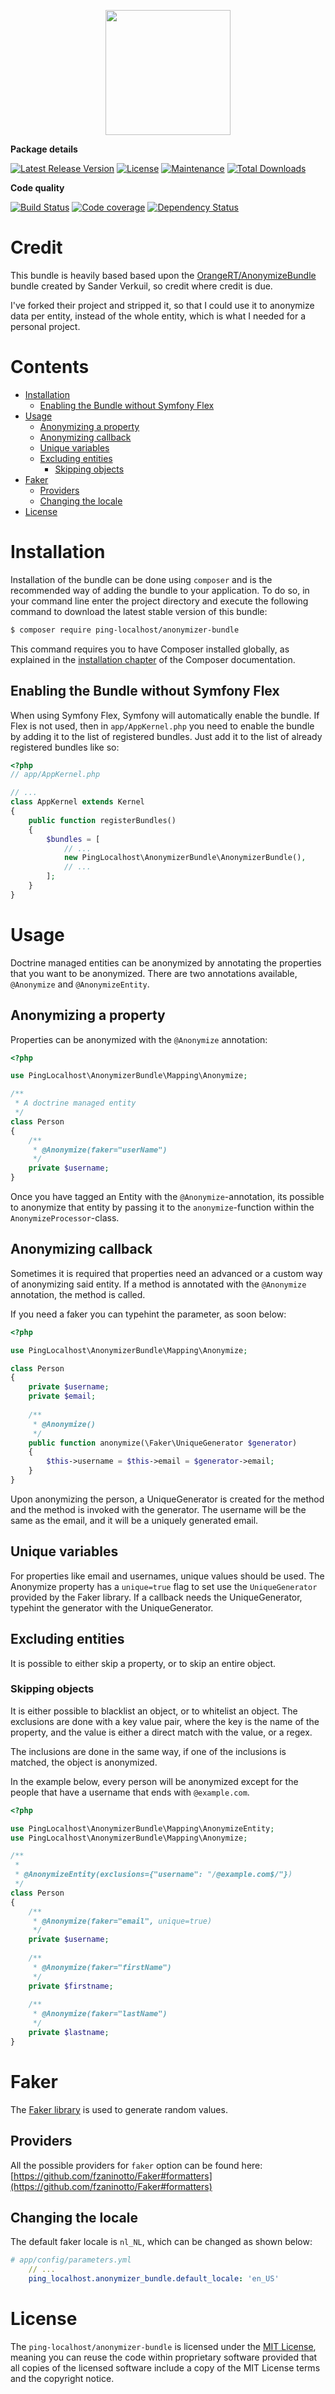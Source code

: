 <p align="center">
<a href="https://github.com/ping-localhost"><img width="200" src="https://i.imgur.com/cYZ0hos.png"></a>
</p>

**Package details** 

[![Latest Release Version](https://img.shields.io/github/release/ping-localhost/anonymizer-bundle.svg?style=flat-square)](https://packagist.org/packages/ping-localhost/anonymizer-bundle)
[![License](https://img.shields.io/github/license/ping-localhost/anonymizer-bundle.svg?style=flat-square)](https://packagist.org/packages/ping-localhost/anonymizer-bundle)
[![Maintenance](https://img.shields.io/maintenance/yes/2018.svg?style=flat-square)](https://packagist.org/packages/ping-localhost/anonymizer-bundle)
[![Total Downloads](https://img.shields.io/packagist/dt/ping-localhost/anonymizer-bundle.svg?style=flat-square)](https://packagist.org/packages/ping-localhost/anonymizer-bundle)

**Code quality**

[![Build Status](https://travis-ci.com/ping-localhost/anonymizer-bundle.svg?branch=master)](https://travis-ci.com/ping-localhost/anonymizer-bundle)
[![Code coverage](https://codecov.io/gh/ping-localhost/anonymizer-bundle/branch/master/graph/badge.svg)](https://codecov.io/gh/ping-localhost/anonymizer-bundle)
[![Dependency Status](https://www.versioneye.com/user/projects/5aef06f90fb24f5450e02e9b/badge.svg)](https://www.versioneye.com/user/projects/5aef06f90fb24f5450e02e9b)

# Credit
This bundle is heavily based based upon the [OrangeRT/AnonymizeBundle](https://github.com/OrangeRT/AnonymizeBundle) bundle created by Sander Verkuil, so credit where credit is due.

I've forked their project and stripped it, so that I could use it to anonymize data per entity, instead of the whole entity, which is what I needed for a personal project.

# Contents
- [Installation](#installation)
  * [Enabling the Bundle without Symfony Flex](#enabling-the-bundle-without-symfony-flex)
- [Usage](#usage)
  * [Anonymizing a property](#anonymizing-a-property)
  * [Anonymizing callback](#anonymizing-callback)
  * [Unique variables](#unique-variables)
  * [Excluding entities](#excluding-entities)
    + [Skipping objects](#skipping-objects)
- [Faker](#faker)
  * [Providers](#providers)
  * [Changing the locale](#changing-the-locale)
- [License](#license)

# Installation
Installation of the bundle can be done using `composer` and is the recommended way of adding the bundle to your application. To do so, in your command line enter the project directory and execute the following command to download the latest stable version of this bundle:

```bash
$ composer require ping-localhost/anonymizer-bundle
```

This command requires you to have Composer installed globally, as explained in the [installation chapter](https://getcomposer.org/doc/00-intro.md) of the Composer documentation.

## Enabling the Bundle without Symfony Flex
When using Symfony Flex, Symfony will automatically enable the bundle. If Flex is not used, then in `app/AppKernel.php` you need to enable the bundle by adding it to the list of registered bundles. Just add it to the list of already registered bundles like so:

```php
<?php
// app/AppKernel.php

// ...
class AppKernel extends Kernel
{
    public function registerBundles()
    {
        $bundles = [
            // ...
            new PingLocalhost\AnonymizerBundle\AnonymizerBundle(),
            // ...
        ];
    }
}
```

# Usage
Doctrine managed entities can be anonymized by annotating the properties that you want to be anonymized. 
There are two annotations available, `@Anonymize` and `@AnonymizeEntity`.

## Anonymizing a property
Properties can be anonymized with the `@Anonymize` annotation:

```php
<?php

use PingLocalhost\AnonymizerBundle\Mapping\Anonymize;

/**
 * A doctrine managed entity
 */
class Person
{
    /**
     * @Anonymize(faker="userName")
     */
    private $username;
}
```

Once you have tagged an Entity with the `@Anonymize`-annotation, its possible to anonymize that entity 
by passing it to the `anonymize`-function within the `AnonymizeProcessor`-class.

## Anonymizing callback
Sometimes it is required that properties need an advanced or a custom way of anonymizing said entity. 
If a method is annotated with the `@Anonymize` annotation, the method is called. 

If you need a faker you can typehint the parameter, as soon below:
```php
<?php

use PingLocalhost\AnonymizerBundle\Mapping\Anonymize;

class Person
{
    private $username;
    private $email;
    
    /**
     * @Anonymize() 
     */
    public function anonymize(\Faker\UniqueGenerator $generator)
    {
        $this->username = $this->email = $generator->email;
    }
}
```

Upon anonymizing the person, a UniqueGenerator is created for the method and the method is invoked with the generator. 
The username will be the same as the email, and it will be a uniquely generated email.

## Unique variables
For properties like email and usernames, unique values should be used. The Anonymize property has a `unique=true` 
flag to set use the `UniqueGenerator` provided by the Faker library. If a callback needs the UniqueGenerator, 
typehint the generator with the UniqueGenerator.

## Excluding entities
It is possible to either skip a property, or to skip an entire object.

### Skipping objects
It is either possible to blacklist an object, or to whitelist an object. The exclusions are done with a key value pair,
where the key is the name of the property, and the value is either a direct match with the value, or a regex.

The inclusions are done in the same way, if one of the inclusions is matched, the object is anonymized.

In the example below, every person will be anonymized except for the people
that have a username that ends with `@example.com`.
```php
<?php

use PingLocalhost\AnonymizerBundle\Mapping\AnonymizeEntity;
use PingLocalhost\AnonymizerBundle\Mapping\Anonymize;

/**
 * 
 * @AnonymizeEntity(exclusions={"username": "/@example.com$/"})
 */
class Person
{
    /**
     * @Anonymize(faker="email", unique=true)
     */
    private $username;
    
    /**
     * @Anonymize(faker="firstName")
     */
    private $firstname;
    
    /**
     * @Anonymize(faker="lastName")
     */
    private $lastname;
}
```

# Faker
The [Faker library](https://github.com/fzaninotto/Faker) is used to generate random values. 
 
## Providers
All the possible providers for `faker` option can be found here: [https://github.com/fzaninotto/Faker#formatters](https://github.com/fzaninotto/Faker#formatters)  

## Changing the locale
The default faker locale is `nl_NL`, which can be changed as shown below:
```yaml
# app/config/parameters.yml
    // ...
    ping_localhost.anonymizer_bundle.default_locale: 'en_US'
```

# License
The `ping-localhost/anonymizer-bundle` is licensed under the [MIT License](https://github.com/ping-localhost/anonymizer-bundle/blob/master/LICENSE), meaning you can reuse the code within proprietary software provided that all copies of the licensed software include a copy of the MIT License terms and the copyright notice.
